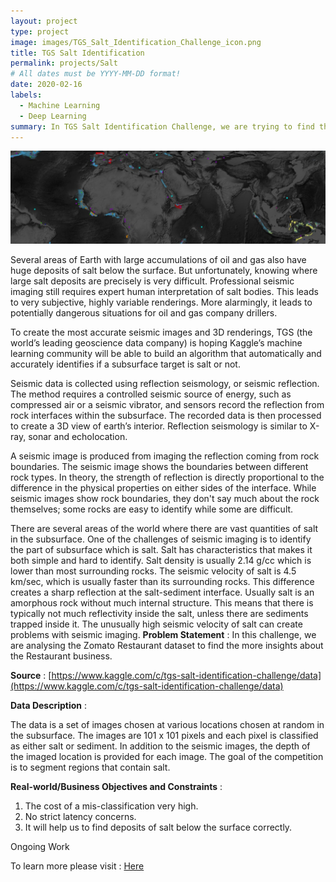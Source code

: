 ```yaml
---
layout: project
type: project
image: images/TGS_Salt_Identification_Challenge_icon.png
title: TGS Salt Identification
permalink: projects/Salt
# All dates must be YYYY-MM-DD format!
date: 2020-02-16
labels:
  - Machine Learning
  - Deep Learning 
summary: In TGS Salt Identification Challenge, we are trying to find the more insights on how to find deposits of salt below the surface correctly.
---
```


<img class="ui image" src="../images/TGS_Salt_Identification_Challenge_Banner.png">

Several areas of Earth with large accumulations of oil and gas also have huge deposits of salt below the surface. But unfortunately, knowing where large salt deposits are precisely is very difficult. Professional seismic imaging still requires expert human interpretation of salt bodies. This leads to very subjective, highly variable renderings. More alarmingly, it leads to potentially dangerous situations for oil and gas company drillers.

To create the most accurate seismic images and 3D renderings, TGS (the world’s leading geoscience data company) is hoping Kaggle’s machine learning community will be able to build an algorithm that automatically and accurately identifies if a subsurface target is salt or not.

Seismic data is collected using reflection seismology, or seismic reflection. The method requires a controlled seismic source of energy, such as compressed air or a seismic vibrator, and sensors record the reflection from rock interfaces within the subsurface. The recorded data is then processed to create a 3D view of earth’s interior. Reflection seismology is similar to X-ray, sonar and echolocation.

A seismic image is produced from imaging the reflection coming from rock boundaries. The seismic image shows the boundaries between different rock types. In theory, the strength of reflection is directly proportional to the difference in the physical properties on either sides of the interface. While seismic images show rock boundaries, they don't say much about the rock themselves; some rocks are easy to identify while some are difficult.

There are several areas of the world where there are vast quantities of salt in the subsurface. One of the challenges of seismic imaging is to identify the part of subsurface which is salt. Salt has characteristics that makes it both simple and hard to identify. Salt density is usually 2.14 g/cc which is lower than most surrounding rocks. The seismic velocity of salt is 4.5 km/sec, which is usually faster than its surrounding rocks. This difference creates a sharp reflection at the salt-sediment interface. Usually salt is an amorphous rock without much internal structure. This means that there is typically not much reflectivity inside the salt, unless there are sediments trapped inside it. The unusually high seismic velocity of salt can create problems with seismic imaging.
<b>Problem Statement</b> : In this challenge, we are analysing the Zomato Restaurant dataset to find the more insights about the Restaurant business.

<b>Source</b> : [https://www.kaggle.com/c/tgs-salt-identification-challenge/data](https://www.kaggle.com/c/tgs-salt-identification-challenge/data)

<b>Data Description</b> : 

The data is a set of images chosen at various locations chosen at random in the subsurface. The images are 101 x 101 pixels and each pixel is classified as either salt or sediment. In addition to the seismic images, the depth of the imaged location is provided for each image. The goal of the competition is to segment regions that contain salt.

<b>Real-world/Business Objectives and Constraints</b> : 
1. The cost of a mis-classification very high.
2. No strict latency concerns.
3. It will help us to find deposits of salt below the surface correctly.

<h>Ongoing Work</h>

To learn more please visit : [Here](https://github.com/Souravban/)
